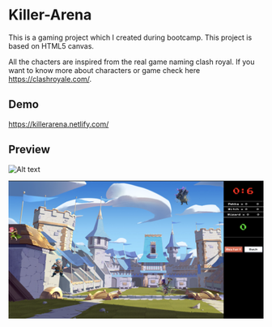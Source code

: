 # Killer-Arena

This is a gaming project which I created during bootcamp. This project is based on HTML5 canvas.

All the chacters are inspired from the real game naming clash royal. If you want to know more about characters or game check here https://clashroyale.com/.

## Demo
https://killerarena.netlify.com/

## Preview

![Alt text](/images/screen1.png "Optional Title")

![Alt text](/images/screen2.png "Optional Title")




